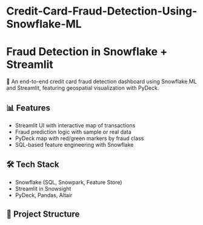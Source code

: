 # Credit-Card-Fraud-Detection-Using-Snowflake-ML




# Fraud Detection in Snowflake + Streamlit

🚨 An end-to-end credit card fraud detection dashboard using Snowflake ML and Streamlit, featuring geospatial visualization with PyDeck.

## 📊 Features
- Streamlit UI with interactive map of transactions
- Fraud prediction logic with sample or real data
- PyDeck map with red/green markers by fraud class
- SQL-based feature engineering with Snowflake

## 🛠 Tech Stack
- Snowflake (SQL, Snowpark, Feature Store)
- Streamlit in Snowsight
- PyDeck, Pandas, Altair

## 📁 Project Structure

